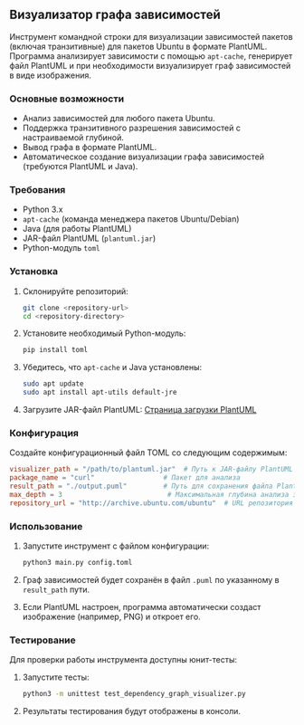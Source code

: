 ## Визуализатор графа зависимостей

Инструмент командной строки для визуализации зависимостей пакетов (включая транзитивные) для пакетов Ubuntu в формате PlantUML. Программа анализирует зависимости с помощью `apt-cache`, генерирует файл PlantUML и при необходимости визуализирует граф зависимостей в виде изображения.

### Основные возможности

- Анализ зависимостей для любого пакета Ubuntu.
- Поддержка транзитивного разрешения зависимостей с настраиваемой глубиной.
- Вывод графа в формате PlantUML.
- Автоматическое создание визуализации графа зависимостей (требуются PlantUML и Java).

### Требования

- Python 3.x
- `apt-cache` (команда менеджера пакетов Ubuntu/Debian)
- Java (для работы PlantUML)
- JAR-файл PlantUML (`plantuml.jar`)
- Python-модуль `toml`

### Установка

1. Склонируйте репозиторий:
   ```bash
   git clone <repository-url>
   cd <repository-directory>
   ```

2. Установите необходимый Python-модуль:
   ```bash
   pip install toml
   ```

3. Убедитесь, что `apt-cache` и Java установлены:
   ```bash
   sudo apt update
   sudo apt install apt-utils default-jre
   ```

4. Загрузите JAR-файл PlantUML:
   [Страница загрузки PlantUML](https://plantuml.com/download)

### Конфигурация

Создайте конфигурационный файл TOML со следующим содержимым:

```toml
visualizer_path = "/path/to/plantuml.jar"  # Путь к JAR-файлу PlantUML
package_name = "curl"                 # Пакет для анализа
result_path = "./output.puml"         # Путь для сохранения файла PlantUML
max_depth = 3                          # Максимальная глубина анализа зависимостей
repository_url = "http://archive.ubuntu.com/ubuntu"  # URL репозитория
```

### Использование

1. Запустите инструмент с файлом конфигурации:
   ```bash
   python3 main.py config.toml
   ```

2. Граф зависимостей будет сохранён в файл `.puml` по указанному в `result_path` пути.

3. Если PlantUML настроен, программа автоматически создаст изображение (например, PNG) и откроет его.

### Тестирование

Для проверки работы инструмента доступны юнит-тесты:

1. Запустите тесты:
   ```bash
   python3 -m unittest test_dependency_graph_visualizer.py
   ```

2. Результаты тестирования будут отображены в консоли.

